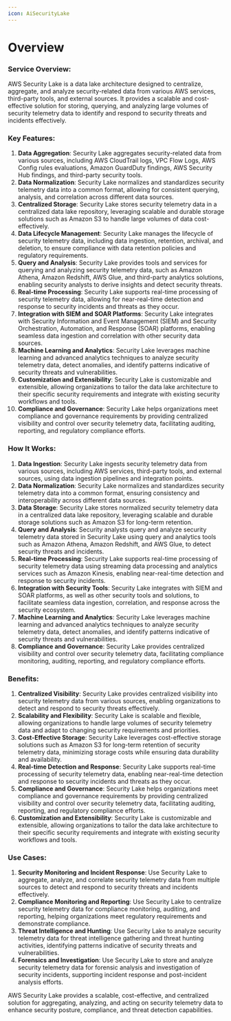 ```yaml
---
icon: AiSecurityLake
---
```

# Overview

### Service Overview:

AWS Security Lake is a data lake architecture designed to centralize, aggregate, and analyze security-related data from various AWS services, third-party tools, and external sources. It provides a scalable and cost-effective solution for storing, querying, and analyzing large volumes of security telemetry data to identify and respond to security threats and incidents effectively.

### Key Features:

1. **Data Aggregation**: Security Lake aggregates security-related data from various sources, including AWS CloudTrail logs, VPC Flow Logs, AWS Config rules evaluations, Amazon GuardDuty findings, AWS Security Hub findings, and third-party security tools.
2. **Data Normalization**: Security Lake normalizes and standardizes security telemetry data into a common format, allowing for consistent querying, analysis, and correlation across different data sources.
3. **Centralized Storage**: Security Lake stores security telemetry data in a centralized data lake repository, leveraging scalable and durable storage solutions such as Amazon S3 to handle large volumes of data cost-effectively.
4. **Data Lifecycle Management**: Security Lake manages the lifecycle of security telemetry data, including data ingestion, retention, archival, and deletion, to ensure compliance with data retention policies and regulatory requirements.
5. **Query and Analysis**: Security Lake provides tools and services for querying and analyzing security telemetry data, such as Amazon Athena, Amazon Redshift, AWS Glue, and third-party analytics solutions, enabling security analysts to derive insights and detect security threats.
6. **Real-time Processing**: Security Lake supports real-time processing of security telemetry data, allowing for near-real-time detection and response to security incidents and threats as they occur.
7. **Integration with SIEM and SOAR Platforms**: Security Lake integrates with Security Information and Event Management (SIEM) and Security Orchestration, Automation, and Response (SOAR) platforms, enabling seamless data ingestion and correlation with other security data sources.
8. **Machine Learning and Analytics**: Security Lake leverages machine learning and advanced analytics techniques to analyze security telemetry data, detect anomalies, and identify patterns indicative of security threats and vulnerabilities.
9. **Customization and Extensibility**: Security Lake is customizable and extensible, allowing organizations to tailor the data lake architecture to their specific security requirements and integrate with existing security workflows and tools.
10. **Compliance and Governance**: Security Lake helps organizations meet compliance and governance requirements by providing centralized visibility and control over security telemetry data, facilitating auditing, reporting, and regulatory compliance efforts.

### How It Works:

1. **Data Ingestion**: Security Lake ingests security telemetry data from various sources, including AWS services, third-party tools, and external sources, using data ingestion pipelines and integration points.
2. **Data Normalization**: Security Lake normalizes and standardizes security telemetry data into a common format, ensuring consistency and interoperability across different data sources.
3. **Data Storage**: Security Lake stores normalized security telemetry data in a centralized data lake repository, leveraging scalable and durable storage solutions such as Amazon S3 for long-term retention.
4. **Query and Analysis**: Security analysts query and analyze security telemetry data stored in Security Lake using query and analytics tools such as Amazon Athena, Amazon Redshift, and AWS Glue, to detect security threats and incidents.
5. **Real-time Processing**: Security Lake supports real-time processing of security telemetry data using streaming data processing and analytics services such as Amazon Kinesis, enabling near-real-time detection and response to security incidents.
6. **Integration with Security Tools**: Security Lake integrates with SIEM and SOAR platforms, as well as other security tools and solutions, to facilitate seamless data ingestion, correlation, and response across the security ecosystem.
7. **Machine Learning and Analytics**: Security Lake leverages machine learning and advanced analytics techniques to analyze security telemetry data, detect anomalies, and identify patterns indicative of security threats and vulnerabilities.
8. **Compliance and Governance**: Security Lake provides centralized visibility and control over security telemetry data, facilitating compliance monitoring, auditing, reporting, and regulatory compliance efforts.

### Benefits:

1. **Centralized Visibility**: Security Lake provides centralized visibility into security telemetry data from various sources, enabling organizations to detect and respond to security threats effectively.
2. **Scalability and Flexibility**: Security Lake is scalable and flexible, allowing organizations to handle large volumes of security telemetry data and adapt to changing security requirements and priorities.
3. **Cost-Effective Storage**: Security Lake leverages cost-effective storage solutions such as Amazon S3 for long-term retention of security telemetry data, minimizing storage costs while ensuring data durability and availability.
4. **Real-time Detection and Response**: Security Lake supports real-time processing of security telemetry data, enabling near-real-time detection and response to security incidents and threats as they occur.
5. **Compliance and Governance**: Security Lake helps organizations meet compliance and governance requirements by providing centralized visibility and control over security telemetry data, facilitating auditing, reporting, and regulatory compliance efforts.
6. **Customization and Extensibility**: Security Lake is customizable and extensible, allowing organizations to tailor the data lake architecture to their specific security requirements and integrate with existing security workflows and tools.

### Use Cases:

1. **Security Monitoring and Incident Response**: Use Security Lake to aggregate, analyze, and correlate security telemetry data from multiple sources to detect and respond to security threats and incidents effectively.
2. **Compliance Monitoring and Reporting**: Use Security Lake to centralize security telemetry data for compliance monitoring, auditing, and reporting, helping organizations meet regulatory requirements and demonstrate compliance.
3. **Threat Intelligence and Hunting**: Use Security Lake to analyze security telemetry data for threat intelligence gathering and threat hunting activities, identifying patterns indicative of security threats and vulnerabilities.
4. **Forensics and Investigation**: Use Security Lake to store and analyze security telemetry data for forensic analysis and investigation of security incidents, supporting incident response and post-incident analysis efforts.

AWS Security Lake provides a scalable, cost-effective, and centralized solution for aggregating, analyzing, and acting on security telemetry data to enhance security posture, compliance, and threat detection capabilities.